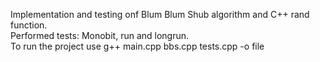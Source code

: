 Implementation and testing onf Blum Blum Shub algorithm and C++ rand function.
<br>Performed tests: Monobit, run and longrun.
<br>To run the project use g++ main.cpp bbs.cpp tests.cpp -o file 
